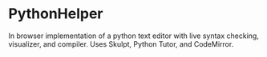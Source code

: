 # PythonHelper
In browser implementation of a python text editor with live syntax checking, visualizer, and compiler. Uses Skulpt, Python Tutor, and CodeMirror.
